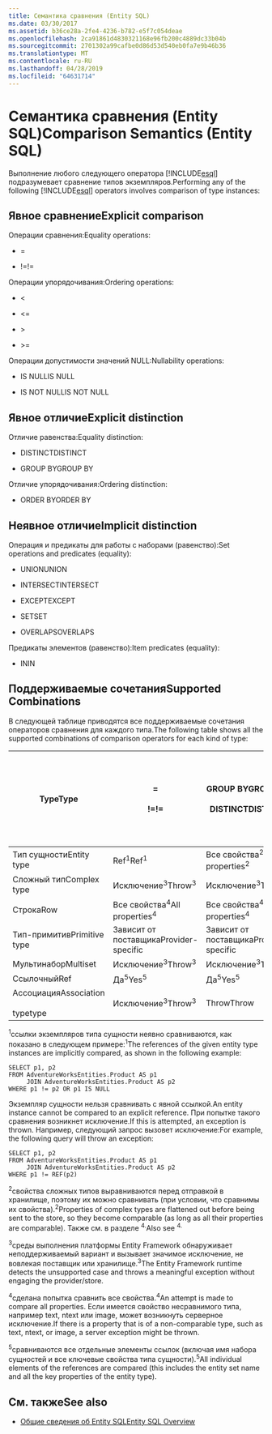 ```yaml
---
title: Семантика сравнения (Entity SQL)
ms.date: 03/30/2017
ms.assetid: b36ce28a-2fe4-4236-b782-e5f7c054deae
ms.openlocfilehash: 2ca91861d4830321168e96fb200c4889dc33b04b
ms.sourcegitcommit: 2701302a99cafbe0d86d53d540eb0fa7e9b46b36
ms.translationtype: MT
ms.contentlocale: ru-RU
ms.lasthandoff: 04/28/2019
ms.locfileid: "64631714"
---
```

# <a name="comparison-semantics-entity-sql"></a><span data-ttu-id="04bd0-102">Семантика сравнения (Entity SQL)</span><span class="sxs-lookup"><span data-stu-id="04bd0-102">Comparison Semantics (Entity SQL)</span></span>
<span data-ttu-id="04bd0-103">Выполнение любого следующего оператора [!INCLUDE[esql](../../../../../../includes/esql-md.md)] подразумевает сравнение типов экземпляров.</span><span class="sxs-lookup"><span data-stu-id="04bd0-103">Performing any of the following [!INCLUDE[esql](../../../../../../includes/esql-md.md)] operators involves comparison of type instances:</span></span>  
  
## <a name="explicit-comparison"></a><span data-ttu-id="04bd0-104">Явное сравнение</span><span class="sxs-lookup"><span data-stu-id="04bd0-104">Explicit comparison</span></span>  
 <span data-ttu-id="04bd0-105">Операции сравнения:</span><span class="sxs-lookup"><span data-stu-id="04bd0-105">Equality operations:</span></span>  
  
- =  
  
- <span data-ttu-id="04bd0-106">!=</span><span class="sxs-lookup"><span data-stu-id="04bd0-106">!=</span></span>  
  
 <span data-ttu-id="04bd0-107">Операции упорядочивания:</span><span class="sxs-lookup"><span data-stu-id="04bd0-107">Ordering operations:</span></span>  
  
- <  
  
- \<=  
  
- \>  
  
- \>=  
  
 <span data-ttu-id="04bd0-108">Операции допустимости значений NULL:</span><span class="sxs-lookup"><span data-stu-id="04bd0-108">Nullability operations:</span></span>  
  
- <span data-ttu-id="04bd0-109">IS NULL</span><span class="sxs-lookup"><span data-stu-id="04bd0-109">IS NULL</span></span>  
  
- <span data-ttu-id="04bd0-110">IS NOT NULL</span><span class="sxs-lookup"><span data-stu-id="04bd0-110">IS NOT NULL</span></span>  
  
## <a name="explicit-distinction"></a><span data-ttu-id="04bd0-111">Явное отличие</span><span class="sxs-lookup"><span data-stu-id="04bd0-111">Explicit distinction</span></span>  
 <span data-ttu-id="04bd0-112">Отличие равенства:</span><span class="sxs-lookup"><span data-stu-id="04bd0-112">Equality distinction:</span></span>  
  
- <span data-ttu-id="04bd0-113">DISTINCT</span><span class="sxs-lookup"><span data-stu-id="04bd0-113">DISTINCT</span></span>  
  
- <span data-ttu-id="04bd0-114">GROUP BY</span><span class="sxs-lookup"><span data-stu-id="04bd0-114">GROUP BY</span></span>  
  
 <span data-ttu-id="04bd0-115">Отличие упорядочивания:</span><span class="sxs-lookup"><span data-stu-id="04bd0-115">Ordering distinction:</span></span>  
  
- <span data-ttu-id="04bd0-116">ORDER BY</span><span class="sxs-lookup"><span data-stu-id="04bd0-116">ORDER BY</span></span>  
  
## <a name="implicit-distinction"></a><span data-ttu-id="04bd0-117">Неявное отличие</span><span class="sxs-lookup"><span data-stu-id="04bd0-117">Implicit distinction</span></span>  
 <span data-ttu-id="04bd0-118">Операция и предикаты для работы с наборами (равенство):</span><span class="sxs-lookup"><span data-stu-id="04bd0-118">Set operations and predicates (equality):</span></span>  
  
- <span data-ttu-id="04bd0-119">UNION</span><span class="sxs-lookup"><span data-stu-id="04bd0-119">UNION</span></span>  
  
- <span data-ttu-id="04bd0-120">INTERSECT</span><span class="sxs-lookup"><span data-stu-id="04bd0-120">INTERSECT</span></span>  
  
- <span data-ttu-id="04bd0-121">EXCEPT</span><span class="sxs-lookup"><span data-stu-id="04bd0-121">EXCEPT</span></span>  
  
- <span data-ttu-id="04bd0-122">SET</span><span class="sxs-lookup"><span data-stu-id="04bd0-122">SET</span></span>  
  
- <span data-ttu-id="04bd0-123">OVERLAPS</span><span class="sxs-lookup"><span data-stu-id="04bd0-123">OVERLAPS</span></span>  
  
 <span data-ttu-id="04bd0-124">Предикаты элементов (равенство):</span><span class="sxs-lookup"><span data-stu-id="04bd0-124">Item predicates (equality):</span></span>  
  
- <span data-ttu-id="04bd0-125">IN</span><span class="sxs-lookup"><span data-stu-id="04bd0-125">IN</span></span>  
  
## <a name="supported-combinations"></a><span data-ttu-id="04bd0-126">Поддерживаемые сочетания</span><span class="sxs-lookup"><span data-stu-id="04bd0-126">Supported Combinations</span></span>  
 <span data-ttu-id="04bd0-127">В следующей таблице приводятся все поддерживаемые сочетания операторов сравнения для каждого типа.</span><span class="sxs-lookup"><span data-stu-id="04bd0-127">The following table shows all the supported combinations of comparison operators for each kind of type:</span></span>  
  
|<span data-ttu-id="04bd0-128">**Type**</span><span class="sxs-lookup"><span data-stu-id="04bd0-128">**Type**</span></span>|**=**<br /><br /> <span data-ttu-id="04bd0-129">**\!=**</span><span class="sxs-lookup"><span data-stu-id="04bd0-129">**!=**</span></span>|<span data-ttu-id="04bd0-130">**GROUP BY**</span><span class="sxs-lookup"><span data-stu-id="04bd0-130">**GROUP BY**</span></span><br /><br /> <span data-ttu-id="04bd0-131">**DISTINCT**</span><span class="sxs-lookup"><span data-stu-id="04bd0-131">**DISTINCT**</span></span>|<span data-ttu-id="04bd0-132">**UNION**</span><span class="sxs-lookup"><span data-stu-id="04bd0-132">**UNION**</span></span><br /><br /> <span data-ttu-id="04bd0-133">**INTERSECT**</span><span class="sxs-lookup"><span data-stu-id="04bd0-133">**INTERSECT**</span></span><br /><br /> <span data-ttu-id="04bd0-134">**EXCEPT**</span><span class="sxs-lookup"><span data-stu-id="04bd0-134">**EXCEPT**</span></span><br /><br /> <span data-ttu-id="04bd0-135">**SET**</span><span class="sxs-lookup"><span data-stu-id="04bd0-135">**SET**</span></span><br /><br /> <span data-ttu-id="04bd0-136">**OVERLAPS**</span><span class="sxs-lookup"><span data-stu-id="04bd0-136">**OVERLAPS**</span></span>|<span data-ttu-id="04bd0-137">**IN**</span><span class="sxs-lookup"><span data-stu-id="04bd0-137">**IN**</span></span>|<span data-ttu-id="04bd0-138">**<   <=**</span><span class="sxs-lookup"><span data-stu-id="04bd0-138">**<   <=**</span></span><br /><br /> <span data-ttu-id="04bd0-139">**>   >=**</span><span class="sxs-lookup"><span data-stu-id="04bd0-139">**>   >=**</span></span>|<span data-ttu-id="04bd0-140">**ORDER BY**</span><span class="sxs-lookup"><span data-stu-id="04bd0-140">**ORDER BY**</span></span>|<span data-ttu-id="04bd0-141">**ИМЕЕТ ЗНАЧЕНИЕ NULL**</span><span class="sxs-lookup"><span data-stu-id="04bd0-141">**IS NULL**</span></span><br /><br /> <span data-ttu-id="04bd0-142">**НЕ РАВНО NULL**</span><span class="sxs-lookup"><span data-stu-id="04bd0-142">**IS NOT NULL**</span></span>|  
|-|-|-|-|-|-|-|-|  
|<span data-ttu-id="04bd0-143">Тип сущности</span><span class="sxs-lookup"><span data-stu-id="04bd0-143">Entity type</span></span>|<span data-ttu-id="04bd0-144">Ref<sup>1</sup></span><span class="sxs-lookup"><span data-stu-id="04bd0-144">Ref<sup>1</sup></span></span>|<span data-ttu-id="04bd0-145">Все свойства<sup>2</sup></span><span class="sxs-lookup"><span data-stu-id="04bd0-145">All properties<sup>2</sup></span></span>|<span data-ttu-id="04bd0-146">Все свойства<sup>2</sup></span><span class="sxs-lookup"><span data-stu-id="04bd0-146">All properties<sup>2</sup></span></span>|<span data-ttu-id="04bd0-147">Все свойства<sup>2</sup></span><span class="sxs-lookup"><span data-stu-id="04bd0-147">All properties<sup>2</sup></span></span>|<span data-ttu-id="04bd0-148">Исключение<sup>3</sup></span><span class="sxs-lookup"><span data-stu-id="04bd0-148">Throw<sup>3</sup></span></span>|<span data-ttu-id="04bd0-149">Исключение<sup>3</sup></span><span class="sxs-lookup"><span data-stu-id="04bd0-149">Throw<sup>3</sup></span></span>|<span data-ttu-id="04bd0-150">Ref<sup>1</sup></span><span class="sxs-lookup"><span data-stu-id="04bd0-150">Ref<sup>1</sup></span></span>|  
|<span data-ttu-id="04bd0-151">Сложный тип</span><span class="sxs-lookup"><span data-stu-id="04bd0-151">Complex type</span></span>|<span data-ttu-id="04bd0-152">Исключение<sup>3</sup></span><span class="sxs-lookup"><span data-stu-id="04bd0-152">Throw<sup>3</sup></span></span>|<span data-ttu-id="04bd0-153">Исключение<sup>3</sup></span><span class="sxs-lookup"><span data-stu-id="04bd0-153">Throw<sup>3</sup></span></span>|<span data-ttu-id="04bd0-154">Исключение<sup>3</sup></span><span class="sxs-lookup"><span data-stu-id="04bd0-154">Throw<sup>3</sup></span></span>|<span data-ttu-id="04bd0-155">Исключение<sup>3</sup></span><span class="sxs-lookup"><span data-stu-id="04bd0-155">Throw<sup>3</sup></span></span>|<span data-ttu-id="04bd0-156">Исключение<sup>3</sup></span><span class="sxs-lookup"><span data-stu-id="04bd0-156">Throw<sup>3</sup></span></span>|<span data-ttu-id="04bd0-157">Исключение<sup>3</sup></span><span class="sxs-lookup"><span data-stu-id="04bd0-157">Throw<sup>3</sup></span></span>|<span data-ttu-id="04bd0-158">Исключение<sup>3</sup></span><span class="sxs-lookup"><span data-stu-id="04bd0-158">Throw<sup>3</sup></span></span>|  
|<span data-ttu-id="04bd0-159">Строка</span><span class="sxs-lookup"><span data-stu-id="04bd0-159">Row</span></span>|<span data-ttu-id="04bd0-160">Все свойства<sup>4</sup></span><span class="sxs-lookup"><span data-stu-id="04bd0-160">All properties<sup>4</sup></span></span>|<span data-ttu-id="04bd0-161">Все свойства<sup>4</sup></span><span class="sxs-lookup"><span data-stu-id="04bd0-161">All properties<sup>4</sup></span></span>|<span data-ttu-id="04bd0-162">Все свойства<sup>4</sup></span><span class="sxs-lookup"><span data-stu-id="04bd0-162">All properties<sup>4</sup></span></span>|<span data-ttu-id="04bd0-163">Исключение<sup>3</sup></span><span class="sxs-lookup"><span data-stu-id="04bd0-163">Throw<sup>3</sup></span></span>|<span data-ttu-id="04bd0-164">Исключение<sup>3</sup></span><span class="sxs-lookup"><span data-stu-id="04bd0-164">Throw<sup>3</sup></span></span>|<span data-ttu-id="04bd0-165">Все свойства<sup>4</sup></span><span class="sxs-lookup"><span data-stu-id="04bd0-165">All properties<sup>4</sup></span></span>|<span data-ttu-id="04bd0-166">Исключение<sup>3</sup></span><span class="sxs-lookup"><span data-stu-id="04bd0-166">Throw<sup>3</sup></span></span>|  
|<span data-ttu-id="04bd0-167">Тип-примитив</span><span class="sxs-lookup"><span data-stu-id="04bd0-167">Primitive type</span></span>|<span data-ttu-id="04bd0-168">Зависит от поставщика</span><span class="sxs-lookup"><span data-stu-id="04bd0-168">Provider-specific</span></span>|<span data-ttu-id="04bd0-169">Зависит от поставщика</span><span class="sxs-lookup"><span data-stu-id="04bd0-169">Provider-specific</span></span>|<span data-ttu-id="04bd0-170">Зависит от поставщика</span><span class="sxs-lookup"><span data-stu-id="04bd0-170">Provider-specific</span></span>|<span data-ttu-id="04bd0-171">Зависит от поставщика</span><span class="sxs-lookup"><span data-stu-id="04bd0-171">Provider-specific</span></span>|<span data-ttu-id="04bd0-172">Зависит от поставщика</span><span class="sxs-lookup"><span data-stu-id="04bd0-172">Provider-specific</span></span>|<span data-ttu-id="04bd0-173">Зависит от поставщика</span><span class="sxs-lookup"><span data-stu-id="04bd0-173">Provider-specific</span></span>|<span data-ttu-id="04bd0-174">Зависит от поставщика</span><span class="sxs-lookup"><span data-stu-id="04bd0-174">Provider-specific</span></span>|  
|<span data-ttu-id="04bd0-175">Мультинабор</span><span class="sxs-lookup"><span data-stu-id="04bd0-175">Multiset</span></span>|<span data-ttu-id="04bd0-176">Исключение<sup>3</sup></span><span class="sxs-lookup"><span data-stu-id="04bd0-176">Throw<sup>3</sup></span></span>|<span data-ttu-id="04bd0-177">Исключение<sup>3</sup></span><span class="sxs-lookup"><span data-stu-id="04bd0-177">Throw<sup>3</sup></span></span>|<span data-ttu-id="04bd0-178">Исключение<sup>3</sup></span><span class="sxs-lookup"><span data-stu-id="04bd0-178">Throw<sup>3</sup></span></span>|<span data-ttu-id="04bd0-179">Исключение<sup>3</sup></span><span class="sxs-lookup"><span data-stu-id="04bd0-179">Throw<sup>3</sup></span></span>|<span data-ttu-id="04bd0-180">Исключение<sup>3</sup></span><span class="sxs-lookup"><span data-stu-id="04bd0-180">Throw<sup>3</sup></span></span>|<span data-ttu-id="04bd0-181">Исключение<sup>3</sup></span><span class="sxs-lookup"><span data-stu-id="04bd0-181">Throw<sup>3</sup></span></span>|<span data-ttu-id="04bd0-182">Исключение<sup>3</sup></span><span class="sxs-lookup"><span data-stu-id="04bd0-182">Throw<sup>3</sup></span></span>|  
|<span data-ttu-id="04bd0-183">Ссылочный</span><span class="sxs-lookup"><span data-stu-id="04bd0-183">Ref</span></span>|<span data-ttu-id="04bd0-184">Да<sup>5</sup></span><span class="sxs-lookup"><span data-stu-id="04bd0-184">Yes<sup>5</sup></span></span>|<span data-ttu-id="04bd0-185">Да<sup>5</sup></span><span class="sxs-lookup"><span data-stu-id="04bd0-185">Yes<sup>5</sup></span></span>|<span data-ttu-id="04bd0-186">Да<sup>5</sup></span><span class="sxs-lookup"><span data-stu-id="04bd0-186">Yes<sup>5</sup></span></span>|<span data-ttu-id="04bd0-187">Да<sup>5</sup></span><span class="sxs-lookup"><span data-stu-id="04bd0-187">Yes<sup>5</sup></span></span>|<span data-ttu-id="04bd0-188">Throw</span><span class="sxs-lookup"><span data-stu-id="04bd0-188">Throw</span></span>|<span data-ttu-id="04bd0-189">Throw</span><span class="sxs-lookup"><span data-stu-id="04bd0-189">Throw</span></span>|<span data-ttu-id="04bd0-190">Да<sup>5</sup></span><span class="sxs-lookup"><span data-stu-id="04bd0-190">Yes<sup>5</sup></span></span>|  
|<span data-ttu-id="04bd0-191">Ассоциация</span><span class="sxs-lookup"><span data-stu-id="04bd0-191">Association</span></span><br /><br /> <span data-ttu-id="04bd0-192">type</span><span class="sxs-lookup"><span data-stu-id="04bd0-192">type</span></span>|<span data-ttu-id="04bd0-193">Исключение<sup>3</sup></span><span class="sxs-lookup"><span data-stu-id="04bd0-193">Throw<sup>3</sup></span></span>|<span data-ttu-id="04bd0-194">Throw</span><span class="sxs-lookup"><span data-stu-id="04bd0-194">Throw</span></span>|<span data-ttu-id="04bd0-195">Throw</span><span class="sxs-lookup"><span data-stu-id="04bd0-195">Throw</span></span>|<span data-ttu-id="04bd0-196">Throw</span><span class="sxs-lookup"><span data-stu-id="04bd0-196">Throw</span></span>|<span data-ttu-id="04bd0-197">Исключение<sup>3</sup></span><span class="sxs-lookup"><span data-stu-id="04bd0-197">Throw<sup>3</sup></span></span>|<span data-ttu-id="04bd0-198">Исключение<sup>3</sup></span><span class="sxs-lookup"><span data-stu-id="04bd0-198">Throw<sup>3</sup></span></span>|<span data-ttu-id="04bd0-199">Исключение<sup>3</sup></span><span class="sxs-lookup"><span data-stu-id="04bd0-199">Throw<sup>3</sup></span></span>|  
  
 <span data-ttu-id="04bd0-200"><sup>1</sup>ссылки экземпляров типа сущности неявно сравниваются, как показано в следующем примере:</span><span class="sxs-lookup"><span data-stu-id="04bd0-200"><sup>1</sup>The references of the given entity type instances are implicitly compared, as shown in the following example:</span></span>  
  
```  
SELECT p1, p2   
FROM AdventureWorksEntities.Product AS p1   
     JOIN AdventureWorksEntities.Product AS p2   
WHERE p1 != p2 OR p1 IS NULL  
```  
  
 <span data-ttu-id="04bd0-201">Экземпляр сущности нельзя сравнивать с явной ссылкой.</span><span class="sxs-lookup"><span data-stu-id="04bd0-201">An entity instance cannot be compared to an explicit reference.</span></span> <span data-ttu-id="04bd0-202">При попытке такого сравнения возникнет исключение.</span><span class="sxs-lookup"><span data-stu-id="04bd0-202">If this is attempted, an exception is thrown.</span></span> <span data-ttu-id="04bd0-203">Например, следующий запрос вызовет исключение:</span><span class="sxs-lookup"><span data-stu-id="04bd0-203">For example, the following query will throw an exception:</span></span>  
  
```  
SELECT p1, p2   
FROM AdventureWorksEntities.Product AS p1   
     JOIN AdventureWorksEntities.Product AS p2   
WHERE p1 != REF(p2)  
```  
  
 <span data-ttu-id="04bd0-204"><sup>2</sup>свойства сложных типов выравниваются перед отправкой в хранилище, поэтому их можно сравнивать (при условии, что сравнимы их свойства).</span><span class="sxs-lookup"><span data-stu-id="04bd0-204"><sup>2</sup>Properties of complex types are flattened out before being sent to the store, so they become comparable (as long as all their properties are comparable).</span></span> <span data-ttu-id="04bd0-205">Также см. в разделе <sup>4.</sup></span><span class="sxs-lookup"><span data-stu-id="04bd0-205">Also see <sup>4.</sup></span></span>  
  
 <span data-ttu-id="04bd0-206"><sup>3</sup>среды выполнения платформы Entity Framework обнаруживает неподдерживаемый вариант и вызывает значимое исключение, не вовлекая поставщик или хранилище.</span><span class="sxs-lookup"><span data-stu-id="04bd0-206"><sup>3</sup>The Entity Framework runtime detects the unsupported case and throws a meaningful exception without engaging the provider/store.</span></span>  
  
 <span data-ttu-id="04bd0-207"><sup>4</sup>сделана попытка сравнить все свойства.</span><span class="sxs-lookup"><span data-stu-id="04bd0-207"><sup>4</sup>An attempt is made to compare all properties.</span></span> <span data-ttu-id="04bd0-208">Если имеется свойство несравнимого типа, например text, ntext или image, может возникнуть серверное исключение.</span><span class="sxs-lookup"><span data-stu-id="04bd0-208">If there is a property that is of a non-comparable type, such as text, ntext, or image, a server exception might be thrown.</span></span>  
  
 <span data-ttu-id="04bd0-209"><sup>5</sup>сравниваются все отдельные элементы ссылок (включая имя набора сущностей и все ключевые свойства типа сущности).</span><span class="sxs-lookup"><span data-stu-id="04bd0-209"><sup>5</sup>All individual elements of the references are compared (this includes the entity set name and all the key properties of the entity type).</span></span>  
  
## <a name="see-also"></a><span data-ttu-id="04bd0-210">См. также</span><span class="sxs-lookup"><span data-stu-id="04bd0-210">See also</span></span>

- [<span data-ttu-id="04bd0-211">Общие сведения об Entity SQL</span><span class="sxs-lookup"><span data-stu-id="04bd0-211">Entity SQL Overview</span></span>](../../../../../../docs/framework/data/adonet/ef/language-reference/entity-sql-overview.md)
